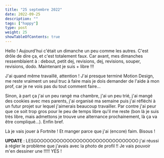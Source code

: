 ```yaml
---
title: "25 septembre 2022"
date: 2022-09-25
description: ""
tags: ["happy"]
type: post
weight: 25
showTableOfContents: true
---
```


Hello ! Aujourd'hui c'était un dimanche un peu comme les autres. C'est drôle de dire ça, et c'est totalement faux. Car avant, mes dimanches ressemblaient à : debout, petit dej, revisions, dej, revisions, souper, revisions, dodo. Maintenant je suis + libre !!!

J'ai quand même travaillé, attention ! J'ai presque terminé Motion Design, me reste vraiment un seul truc à faire mais je dois demander de l'aide à mon prof, car je ne vois pas du tout comment faire...

Sinon, à part ça j'ai un peu rangé ma chambre, j'ai un peu trié, j'ai mangé des cookies avec mes parents, j'ai organisé ma semaine puis j'ai réfléchi à un futur projet sur lequel j'aimerais beaucoup travailler. Par contre j'ai peur que ce soit trop gros pour le peu de temps libre qu'il me reste (bon là je suis très libre, mais admettons je trouve une alternance prochainement, là ça va être compliqué...). Enfin bref.

Là je vais jouer à Fortnite ! Et manger parce que j'ai (encore) faim. Bisous !

**UPDATE** : LESGOOOOOOOOOOOOOOOOOOOOOOOOOOOOOOO j'ai réussi à régler le problème que j'avais avec la photo de profil !! Je vais pouvoir m'en dessiner une !!!!! YES !